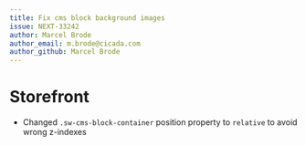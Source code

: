 ```yaml
---
title: Fix cms block background images
issue: NEXT-33242
author: Marcel Brode
author_email: m.brode@cicada.com
author_github: Marcel Brode
---
```

# Storefront
* Changed `.sw-cms-block-container` position property to `relative` to avoid wrong z-indexes
